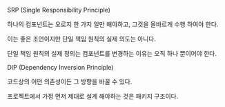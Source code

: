SRP (Single Responsibility Principle)

하나의 컴포넌트는 오로지 한 가지 일만 해야하고, 그것을 올바르게 수행 하여야 한다.

이는 좋은 조언이지만 단일 책임 원칙의 실제 의도는 아니다.

단일 책임 원칙의 실제 정의는 
컴포넌트를 변경하는 이유는 오직 하나 뿐이어야 한다.

DIP (Dependency Inversion Principle)

코드상의 어떤 의존성이든 그 방향을 바꿀 수 있다.

프로젝트에서 가정 먼저 제대로 설계 해야하는 것은 패키지 구조이다.
